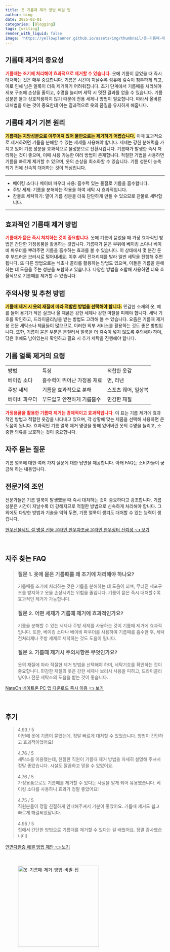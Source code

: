 ```yaml
---
title: 옷 기름때 제거 방법 비밀 팁
author: bing
date: 2025-02-01
categories: [Blogging]
tags: [writing]
render_with_liquid: false
image: 'https://yellowplanner.github.io/assets/img/thumbnail/옷-기름때-제거-방법-비밀-팁.webp'
---
```



<h2 id='기름때 제거의 중요성'>기름때 제거의 중요성</h2>

<p><b><span style="color: #ee2323;">기름때는 조기에 처리해야 효과적으로 제거할 수 있습니다.</span></b> 옷에 기름이 묻었을 때 즉시 대처하는 것은 매우 중요합니다. 기름은 시간이 지날수록 섬유에 깊숙이 침투하게 되고, 이로 인해 남은 얼룩이 더욱 제거하기 어려워집니다. 초기 단계에서 기름때를 처리해야 세포 구조에 손상을 줄이고, 수명을 늘리며 세탁 시 멋진 결과를 얻을 수 있습니다. 기름 성분은 물과 상호작용하지 않기 때문에 전용 세제나 방법이 필요합니다. 따라서 올바른 대처법을 아는 것이 중요한데 이는 결과적으로 옷의 품질을 유지하게 해줍니다.</p>

<h2 id='기름때 제거 기본 원리'>기름때 제거 기본 원리</h2>

<p><b><span style="background-color: #ffe066;">기름때는 지방성분으로 이루어져 있어 물만으로는 제거하기 어렵습니다.</span></b> 이때 효과적으로 제거하려면 기름을 분해할 수 있는 세제를 사용해야 합니다. 세제는 강한 분해력을 가지고 있어 기름 성분을 효과적으로 물성분으로 전환시킵니다. 기름때가 발생한 즉시 처리하는 것이 좋으며, 이때 사용 가능한 여러 방법이 존재합니다. 적절한 기법을 사용하면 기름을 빠르게 제거할 수 있으며, 옷의 손상을 최소화할 수 있습니다. 기름 성분이 농축되기 전에 신속히 대처하는 것이 핵심입니다.</p>

<hr />

<ul>
    <li>베이킹 소다나 베이비 파우더 사용: 흡수력 있는 물질로 기름을 흡수합니다.</li>
    <li>주방 세제: 기름을 분해하는 작용을 하여 세탁 시 효과적입니다.</li>
    <li>찬물로 세탁하기: 열이 기름 성분을 더욱 단단하게 만들 수 있으므로 찬물로 세탁합니다.</li>
</ul>

<hr />

<h2 id='효과적인 기름때 제거 방법'>효과적인 기름때 제거 방법</h2>

<p><b><span style="color: #ee2323;">기름때가 묻은 즉시 처치하는 것이 중요합니다.</span></b> 옷에 기름이 묻었을 때 가장 효과적인 방법은 간단한 가정용품을 활용하는 것입니다. 기름때가 묻은 부위에 베이킹 소다나 베이비 파우더를 뿌려주면 기름을 흡수하는 효과를 볼 수 있습니다. 이 상태에서 몇 분간 둔 후 부드러운 브러시로 털어내세요. 이후 세탁 전처리제를 발라 일반 세탁을 진행해 주면 됩니다. 또 다른 방법으로는 식초나 콜라를 활용하는 방법도 있으며, 이들은 기름을 분해하는 데 도움을 주는 성분을 포함하고 있습니다. 다양한 방법을 조합해 사용하면 더욱 효율적으로 기름때를 제거할 수 있습니다.</p>

<h2 id='주의사항 및 추천 방법'>주의사항 및 추천 방법</h2>

<p><b><span style="background-color: #ffe066;">기름때 제거 시 옷의 재질에 따라 적합한 방법을 선택해야 합니다.</span></b> 민감한 소재의 옷, 예를 들어 용기가 적은 실크나 울 제품은 강한 세제나 강한 마찰을 피해야 합니다. 세탁 기호를 확인하고, 드라이클리닝을 받는 방법도 고려해 볼 수 있습니다. 요즘은 기름때 제거용 전문 세탁소나 제품들이 많으므로, 이러한 외부 서비스를 활용하는 것도 좋은 방법입니다. 또한, 기름이 묻은 부분은 문질러서 얼룩을 더 깊숙이 넣지 않도록 주의해야 하며, 닦은 후에도 남아있는지 확인하고 필요 시 추가 세탁을 진행해야 합니다.</p>

<h2 id='기름 얼룩 제거의 요령'>기름 얼룩 제거의 요령</h2>

<table>
    <tr>
        <td>방법</td>
        <td>특징</td>
        <td>적합한 옷감</td>
    </tr>
    <tr>
        <td>베이킹 소다</td>
        <td>흡수력이 뛰어난 가정용 재료</td>
        <td>면, 리넨</td>
    </tr>
    <tr>
        <td>주방 세제</td>
        <td>기름을 효과적으로 분해</td>
        <td>스포츠 웨어, 일상복</td>
    </tr>
    <tr>
        <td>베이비 파우더</td>
        <td>부드럽고 안전하게 기름흡수</td>
        <td>민감한 재질</td>
    </tr>
</table>

<p><b><span style="color: #ee2323;">가정용품을 활용한 기름때 제거는 경제적이고 효과적입니다.</span></b> 이 표는 기름 제거에 효과적인 방법과 적합한 옷감을 나타내고 있으며, 각 상황에 맞는 제품을 선택해 사용하면 큰 도움이 됩니다. 효과적인 기름 얼룩 제거 명령을 통해 잃어버린 옷의 수명을 늘리고, 소중한 의류를 보호하는 것이 중요합니다.</p>

<h2 id='자주 묻는 질문'>자주 묻는 질문</h2>

<p>기름 얼룩에 대한 여러 가지 질문에 대한 답변을 제공합니다. 아래 FAQ는 소비자들이 궁금해 하는 내용입니다.</p>

<h2 id='전문가의 조언'>전문가의 조언</h2>

<p>전문가들은 기름 얼룩이 발생했을 때 즉시 대처하는 것이 중요하다고 강조합니다. 기름 성분은 시간이 지날수록 더 강해지므로 적절한 방법으로 신속하게 처리해야 합니다. 그 외에도 다양한 방법과 기술을 익혀 두면, 기름 얼룩이 생겨도 대처할 수 있는 능력이 생깁니다.</p>


<p><a class="click-button" title="한우선물세트 설 명절 선물 온라인 한우자조금 온라인 한우장터 신뢰성" href="https://yellowplanner.github.io/posts/%ED%95%9C%EC%9A%B0%EC%84%A0%EB%AC%BC%EC%84%B8%ED%8A%B8-%EC%84%A4-%EB%AA%85%EC%A0%88-%EC%84%A0%EB%AC%BC-%EC%98%A8%EB%9D%BC%EC%9D%B8-%ED%95%9C%EC%9A%B0%EC%9E%90%EC%A1%B0%EA%B8%88-%EC%98%A8%EB%9D%BC%EC%9D%B8-%ED%95%9C%EC%9A%B0%EC%9E%A5%ED%84%B0-%EC%8B%A0%EB%A2%B0%EC%84%B1/" rel="dofollow">한우선물세트 설 명절 선물 온라인 한우자조금 온라인 한우장터 신뢰성 👈 보기</a></p><br>
<h2 id='자주_찾는_FAQ'>자주 찾는 FAQ</h2>
<div itemscope="" itemtype="https://schema.org/FAQPage"> 
<blockquote> 
<div itemscope="" itemprop="mainEntity" itemtype="https://schema.org/Question"> 
<h3 itemprop="name">질문 1. 옷에 묻은 기름때를 왜 조기에 처리해야 하나요?</h3> 
<div itemscope="" itemprop="acceptedAnswer" itemtype="https://schema.org/Answer"> 
<span itemprop="text"> 
<p>기름때를 조기에 처리하는 것은 기름을 분해하는 데 도움이 되며, 무너진 세포구조를 방지하고 옷을 손상시키는 위험을 줄입니다. 기름이 묻은 즉시 대처할수록 효과적인 제거가 가능합니다.</p> 
</span> 
</div> 
</div> 

<div itemscope="" itemprop="mainEntity" itemtype="https://schema.org/Question"> 
<h3 itemprop="name">질문 2. 어떤 세제가 기름때 제거에 효과적인가요?</h3> 
<div itemscope="" itemprop="acceptedAnswer" itemtype="https://schema.org/Answer"> 
<span itemprop="text"> 
<p>기름을 분해할 수 있는 세제나 주방 세제를 사용하는 것이 기름때 제거에 효과적입니다. 또한, 베이킹 소다나 베이비 파우더를 사용하여 기름때를 흡수한 후, 세탁 전처리제나 주방 세제로 세탁하는 것도 도움이 됩니다.</p> 
</span> 
</div> 
</div> 

<div itemscope="" itemprop="mainEntity" itemtype="https://schema.org/Question"> 
<h3 itemprop="name">질문 3. 기름때 제거시 주의사항은 무엇인가요?</h3> 
<div itemscope="" itemprop="acceptedAnswer" itemtype="https://schema.org/Answer"> 
<span itemprop="text"> 
<p>옷의 재질에 따라 적절한 제거 방법을 선택해야 하며, 세탁기호를 확인하는 것이 중요합니다. 민감한 재질의 옷은 강한 세제나 브러시 사용을 피하고, 드라이클리닝이나 전문 세탁소의 도움을 받는 것이 좋습니다.</p> 
</span> 
</div> 
</div> 
</blockquote> 
</div>
<p><a class="click-button" title="NateOn 네이트온 PC 앱 다운로드 즉시 이용" href="https://yellowplanner.github.io/posts/NateOn-%EB%84%A4%EC%9D%B4%ED%8A%B8%EC%98%A8-PC-%EC%95%B1-%EB%8B%A4%EC%9A%B4%EB%A1%9C%EB%93%9C-%EC%A6%89%EC%8B%9C-%EC%9D%B4%EC%9A%A9/" rel="dofollow">NateOn 네이트온 PC 앱 다운로드 즉시 이용 👈 보기</a></p><br>
<h2 id='후기'>후기</h2>
<div itemscope itemtype="https://schema.org/Product">
  <blockquote>
  <div itemprop="review" itemscope itemtype="https://schema.org/Review">
      <div itemprop="reviewRating" itemscope itemtype="https://schema.org/Rating"> <span itemprop="ratingValue">4.93</span> / <span itemprop="bestRating">5</span> </div>
      <span itemprop="reviewBody">이번에 옷에 기름이 묻었는데, 정말 빠르게 대처할 수 있었습니다. 방법이 간단하고 효과적이었어요!</span>
  </div>
  <br>
  <div itemprop="review" itemscope itemtype="https://schema.org/Review">
      <div itemprop="reviewRating" itemscope itemtype="https://schema.org/Rating"> <span itemprop="ratingValue">4.76</span> / <span itemprop="bestRating">5</span> </div>
      <span itemprop="reviewBody">세탁소를 이용했는데, 친절한 직원이 기름때 제거 방법을 자세히 설명해 주셔서 정말 좋았습니다. 시설도 깔끔하고 믿을 수 있었어요.</span>
  </div>
  <br>
  <div itemprop="review" itemscope itemtype="https://schema.org/Review">
      <div itemprop="reviewRating" itemscope itemtype="https://schema.org/Rating"> <span itemprop="ratingValue">4.76</span> / <span itemprop="bestRating">5</span> </div>
      <span itemprop="reviewBody">가정용품으로도 기름때를 제거할 수 있다는 사실을 알게 되어 유용했습니다. 베이킹 소다를 사용하니 효과가 정말 좋았어요!</span>
  </div>
  <br>
  <div itemprop="review" itemscope itemtype="https://schema.org/Review">
      <div itemprop="reviewRating" itemscope itemtype="https://schema.org/Rating"> <span itemprop="ratingValue">4.75</span> / <span itemprop="bestRating">5</span> </div>
      <span itemprop="reviewBody">직원분들이 정말 친절하게 안내해주셔서 기분이 좋았어요. 기름때 제거도 쉽고 빠르게 해결되었답니다.</span>
  </div>
  <br>
  <div itemprop="review" itemscope itemtype="https://schema.org/Review">
      <div itemprop="reviewRating" itemscope itemtype="https://schema.org/Rating"> <span itemprop="ratingValue">4.95</span> / <span itemprop="bestRating">5</span> </div>
      <span itemprop="reviewBody">집에서 간단한 방법으로 기름때를 제거할 수 있다는 걸 배웠어요. 정말 감사했습니다!</span>
  </div>
  </blockquote>
</div>
<p><a class="click-button" title="안면다한증 해결 방법 제안" href="https://yellowplanner.github.io/posts/%EC%95%88%EB%A9%B4%EB%8B%A4%ED%95%9C%EC%A6%9D-%ED%95%B4%EA%B2%B0-%EB%B0%A9%EB%B2%95-%EC%A0%9C%EC%95%88/" rel="dofollow">안면다한증 해결 방법 제안 👈 보기</a></p><br>
<figure class="image"><img src="https://yellowplanner.github.io/assets/img/thumbnail/옷-기름때-제거-방법-비밀-팁.webp" alt="옷-기름때-제거-방법-비밀-팁" width="256" height="256"></figure>